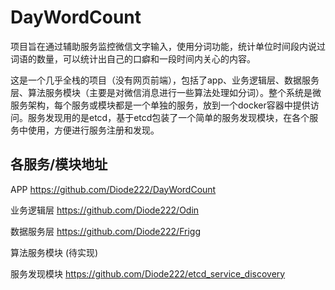 # DayWordCount
项目旨在通过辅助服务监控微信文字输入，使用分词功能，统计单位时间段内说过词语的数量，可以统计出自己的口癖和一段时间内关心的内容。

这是一个几乎全栈的项目（没有网页前端），包括了app、业务逻辑层、数据服务层、算法服务模块（主要是对微信消息进行一些算法处理如分词）。整个系统是微服务架构，每个服务或模块都是一个单独的服务，放到一个docker容器中提供访问。服务发现用的是etcd，基于etcd包装了一个简单的服务发现模块，在各个服务中使用，方便进行服务注册和发现。

## 各服务/模块地址
APP           https://github.com/Diode222/DayWordCount

业务逻辑层      https://github.com/Diode222/Odin

数据服务层      https://github.com/Diode222/Frigg

算法服务模块    (待实现)

服务发现模块    https://github.com/Diode222/etcd_service_discovery
